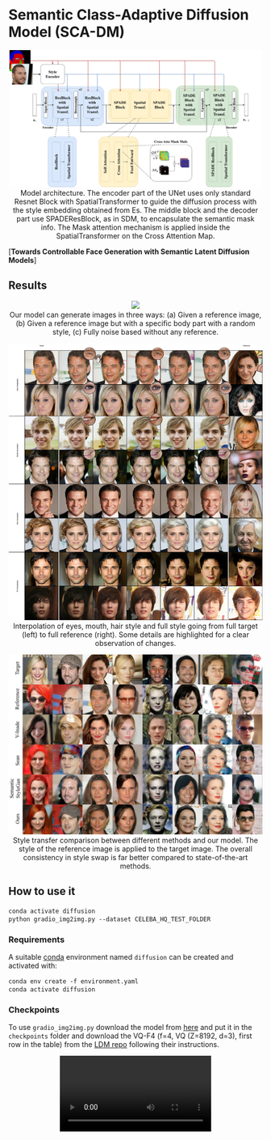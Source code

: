 # Semantic Class-Adaptive Diffusion Model (SCA-DM) 

<p align="center">
<img src=assets/Architecture.svg width=500/><br>
Model architecture. The encoder part of the UNet uses only standard Resnet
Block with SpatialTransformer to guide the diffusion process with the style embedding
obtained from Es. The middle block and the decoder part use SPADEResBlock, as in
SDM, to encapsulate the semantic mask info. The Mask attention mechanism is applied
inside the SpatialTransformer on the Cross Attention Map.
</p>

[**Towards Controllable Face Generation with Semantic Latent Diffusion Models**]



## Results

<p align="center">
<img src=assets/model_capability.svg width=500/><br>
Our model can generate images in three ways: (a) Given a reference image, (b) Given a reference image but with a specific body part with a random style, (c) Fully noise based without any reference.
</p>


<p align="center">
<img src=assets/interpolation.svg /><br>
Interpolation of eyes, mouth, hair style and full style going from full target
(left) to full reference (right). Some details are highlighted for a clear observation of
changes.
</p>

<p align="center">
<img src=assets/Style_swap.svg /><br>
Style transfer comparison between different methods and our model. The style
of the reference image is applied to the target image. The overall consistency in style
swap is far better compared to state-of-the-art methods.
</p>



## How to use it
```
conda activate diffusion
python gradio_img2img.py --dataset CELEBA_HQ_TEST_FOLDER
```

### Requirements
A suitable [conda](https://conda.io/) environment named `diffusion` can be created
and activated with:

```
conda env create -f environment.yaml
conda activate diffusion
```

### Checkpoints
To use ```gradio_img2img.py``` download the model from [here](https://univpr-my.sharepoint.com/:f:/g/personal/alex_ergasti_unipr_it/Emfpwm8xK3VPrYHgWzxpxHsB2ENjs5S6u5lPwI8CoO2I2g?e=hCb4Zi) and put it in the `checkpoints` folder and download the VQ-F4 (f=4, VQ (Z=8192, d=3), first row in the table) from the [LDM repo](https://github.com/CompVis/latent-diffusion) following their instructions.

<p align="center">
<video src="https://github.com/ErgastiAlex/LDM-Diffusion-sem/assets/20249175/390c24a6-4aee-458c-8028-eaf845174807" />




</p>
